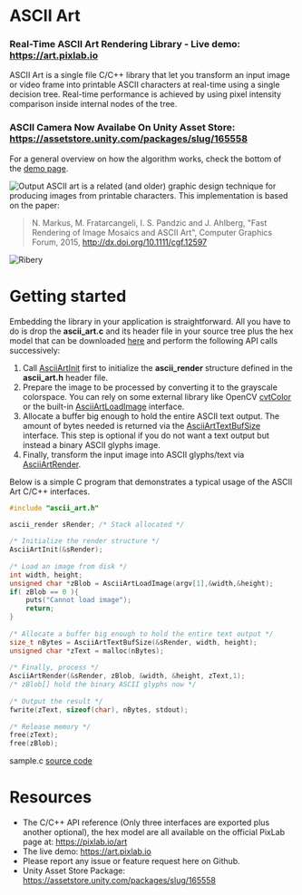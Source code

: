 # ASCII Art
### Real-Time ASCII Art Rendering Library - Live demo: https://art.pixlab.io

ASCII Art is a single file C/C++ library that let you transform an input image or video frame into printable ASCII characters at real-time using a single decision tree. Real-time performance is achieved by using pixel intensity comparison inside internal nodes of the tree.

### ASCII Camera Now Availabe On Unity Asset Store: https://assetstore.unity.com/packages/slug/165558

For a general overview on how the algorithm works, check the bottom of the [demo page](https://art.pixlab.io/#algo).

![Output](https://i.imgur.com/cdJBzXI.png)
ASCII art is a related (and older) graphic design technique for producing images from printable characters. This implementation is based on the paper:

>N. Markus, M. Fratarcangeli, I. S. Pandzic and J. Ahlberg, "Fast Rendering of Image Mosaics and ASCII Art", Computer Graphics Forum, 2015, <http://dx.doi.org/10.1111/cgf.12597>

![Ribery](https://i.imgur.com/gCIkwDp.png)

# Getting started

Embedding the library in your application is straightforward. All you have to do is drop the **ascii_art.c** and its header file in your source tree plus the hex model that can be downloaded [here](https://pixlab.io/art) and perform the following API calls successively:

 1. Call [AsciiArtInit](https://pixlab.io/art) first to initialize the **ascii_render** structure defined in the **ascii_art.h** header file.
 2. Prepare the image to be processed by converting it to the grayscale colorspace. You can rely on some external library like OpenCV [cvtColor](https://docs.opencv.org/3.1.0/de/d25/imgproc_color_conversions.html) or the built-in [AsciiArtLoadImage](https://pixlab.io/art) interface.
 3. Allocate a buffer big enough to hold the entire ASCII text output. The amount of bytes needed is returned via the [AsciiArtTextBufSize](https://pixlab.io/art) interface. This step is optional if you do not want a text output but instead a binary ASCII glyphs image.
 4. Finally, transform the input image into ASCII glyphs/text via [AsciiArtRender](https://pixlab.io/art).
 
Below is a simple C program that demonstrates a typical usage of the ASCII Art C/C++ interfaces.

```C
#include "ascii_art.h"

ascii_render sRender; /* Stack allocated */
	
/* Initialize the render structure */
AsciiArtInit(&sRender);
	
/* Load an image from disk */
int width, height;
unsigned char *zBlob = AsciiArtLoadImage(argv[1],&width,&height);
if( zBlob == 0 ){
	puts("Cannot load image");
	return;
}
	
/* Allocate a buffer big enough to hold the entire text output */
size_t nBytes = AsciiArtTextBufSize(&sRender, width, height);
unsigned char *zText = malloc(nBytes);
	
/* Finally, process */ 
AsciiArtRender(&sRender, zBlob, &width, &height, zText,1);
/* zBlob[] hold the binary ASCII glyphs now */
	
/* Output the result */
fwrite(zText, sizeof(char), nBytes, stdout);
	
/* Release memory */
free(zText);
free(zBlob);
```
sample.c [source code](https://github.com/symisc/ascii_art/blob/master/sample.c)
# Resources
* The C/C++ API reference (Only three interfaces are exported plus another optional), the hex model are all available on the official PixLab page at: https://pixlab.io/art
* The live demo: https://art.pixlab.io
* Please report any issue or feature request here on Github. 
* Unity Asset Store Package: https://assetstore.unity.com/packages/slug/165558
